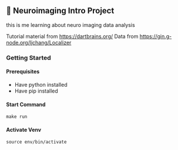 ## 🧠 Neuroimaging Intro Project
this is me learning about neuro imaging data analysis

Tutorial material from https://dartbrains.org/
Data from https://gin.g-node.org/ljchang/Localizer

### Getting Started
#### Prerequisites
- Have python installed
- Have pip installed

#### Start Command
```
make run
```

#### Activate Venv
```
source env/bin/activate
```
